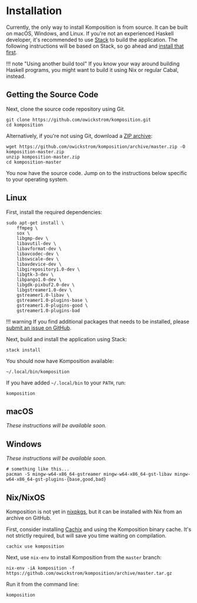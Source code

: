 # Installation

Currently, the only way to install Komposition is from source. It can be built
on macOS, Windows, and Linux. If you're not an experienced Haskell developer,
it's recommended to use
[Stack](https://docs.haskellstack.org/en/stable/README/) to build the
application. The following instructions will be based on Stack, so go ahead
and [install that first](https://docs.haskellstack.org/en/stable/README/#how-to-install).

!!! note "Using another build tool"
    If you know your way around building Haskell programs, you might want to
    build it using Nix or regular Cabal, instead.

## Getting the Source Code

Next, clone the source code repository using Git.

```shell
git clone https://github.com/owickstrom/komposition.git
cd komposition
```

Alternatively, if you're not using Git, download a [ZIP
archive](https://github.com/owickstrom/komposition/archive/master.zip):

```shell
wget https://github.com/owickstrom/komposition/archive/master.zip -O komposition-master.zip
unzip komposition-master.zip
cd komposition-master
```

You now have the source code. Jump on to the instructions below specific to
your operating system.

## Linux

First, install the required dependencies:

```shell
sudo apt-get install \
    ffmpeg \
    sox \
    libgmp-dev \
    libavutil-dev \
    libavformat-dev \
    libavcodec-dev \
    libswscale-dev \
    libavdevice-dev \
    libgirepository1.0-dev \
    libgtk-3-dev \
    libpango1.0-dev \
    libgdk-pixbuf2.0-dev \
    libgstreamer1.0-dev \
    gstreamer1.0-libav \
    gstreamer1.0-plugins-base \
    gstreamer1.0-plugins-good \
    gstreamer1.0-plugins-bad
```

!!! warning
    If you find additional packages that needs to be installed, please [submit
    an issue on GitHub](https://github.com/owickstrom/komposition).

Next, build and install the application using Stack:

```shell
stack install
```

You should now have Komposition available:

```shell
~/.local/bin/komposition
```

If you have added `~/.local/bin` to your `PATH`, run:

```shell
komposition
```

## macOS

*These instructions will be available soon.*

## Windows

*These instructions will be available soon.*

```
# something like this...
pacman -S mingw-w64-x86_64-gstreamer mingw-w64-x86_64-gst-libav mingw-w64-x86_64-gst-plugins-{base,good,bad}
```

## Nix/NixOS

Komposition is not yet in [nixpkgs](https://github.com/NixOS/nixpkgs), but it
can be installed with Nix from an archive on GitHub.

First, consider installing [Cachix](https://cachix.org/) and using the
Komposition binary cache. It's not strictly required, but will save you time
waiting on compilation.

```shell
cachix use komposition
```

Next, use `nix-env` to install Komposition from the `master` branch:

```shell
nix-env -iA komposition -f https://github.com/owickstrom/komposition/archive/master.tar.gz
```

Run it from the command line:

```shell
komposition
```
